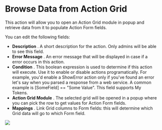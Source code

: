 # Browse Data from Action Grid

This action will allow you to open an Action Grid module in popup and retrieve data from it to populate Action Form fields.

You can edit the following fields:

* **Description**
  . A short description for the action. Only admins will be able to see this field.
* **Error Message**
  . An error message that will be displayed in case if a error occurs in this action.
* **Condition**
  . This boolean expression is used to determine if this action will execute. Use it to enable or disable actions programatically. For example, you'd enable a ShowError action only if you've found an error let's say when you parsed a response from a web service. A common example is \[SomeField\] == "Some Value". This field supports My Tokens.
* **Action Grid Module**
  . The selected grid will be opened in a popup where you can pick the row to get values for Action Form fields.
* **Mappings**
  . Link Grid columns to Form fields: this will determine which Grid data will go to which Form field.    

![](http://static.dnnsharp.com/documentation/browse_data_from_grid.png)



